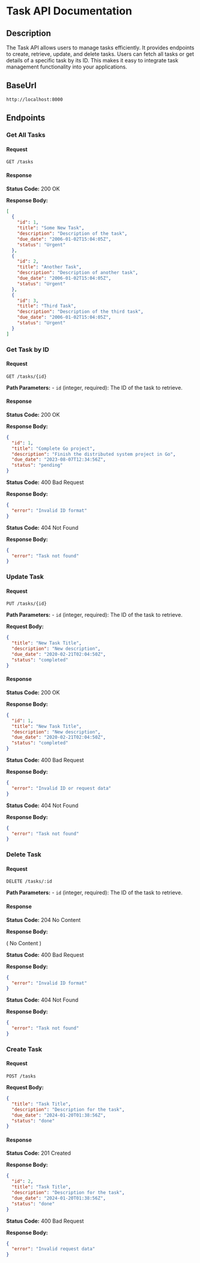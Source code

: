 # Task API Documentation

## Description

The Task API allows users to manage tasks efficiently. It provides endpoints to create, retrieve, update, and delete tasks. Users can fetch all tasks or get details of a specific task by its ID. This makes it easy to integrate task management functionality into your applications.

## BaseUrl

```
http://localhost:8000
```

## Endpoints

### Get All Tasks

#### Request

`GET /tasks`

#### Response

**Status Code:** 200 OK

**Response Body:**

```json
[
  {
    "id": 1,
    "title": "Some New Task",
    "description": "Description of the task",
    "due_date": "2006-01-02T15:04:05Z",
    "status": "Urgent"
  },
  {
    "id": 2,
    "title": "Another Task",
    "description": "Description of another task",
    "due_date": "2006-01-02T15:04:05Z",
    "status": "Urgent"
  },
  {
    "id": 3,
    "title": "Third Task",
    "description": "Description of the third task",
    "due_date": "2006-01-02T15:04:05Z",
    "status": "Urgent"
  }
]
```

### Get Task by ID

#### Request

`GET /tasks/{id}`

**Path Parameters:** - `id` (integer, required): The ID of the task to retrieve.

#### Response

**Status Code:** 200 OK

**Response Body:**

```json
{
  "id": 1,
  "title": "Complete Go project",
  "description": "Finish the distributed system project in Go",
  "due_date": "2023-08-07T12:34:56Z",
  "status": "pending"
}
```

**Status Code:** 400 Bad Request

**Response Body:**

```json
{
  "error": "Invalid ID format"
}
```

**Status Code:** 404 Not Found

**Response Body:**

```json
{
  "error": "Task not found"
}
```

### Update Task

#### Request

`PUT /tasks/{id}`

**Path Parameters:** - `id` (integer, required): The ID of the task to retrieve.

**Request Body:**

```json
{
  "title": "New Task Title",
  "description": "New description",
  "due_date": "2020-02-21T02:04:50Z",
  "status": "completed"
}
```

#### Response

**Status Code:** 200 OK

**Response Body:**

```json
{
  "id": 1,
  "title": "New Task Title",
  "description": "New description",
  "due_date": "2020-02-21T02:04:50Z",
  "status": "completed"
}
```

**Status Code:** 400 Bad Request

**Response Body:**

```json
{
  "error": "Invalid ID or request data"
}
```

**Status Code:** 404 Not Found

**Response Body:**

```json
{
  "error": "Task not found"
}
```

### Delete Task

#### Request

`DELETE /tasks/:id`

**Path Parameters:** - `id` (integer, required): The ID of the task to retrieve.

#### Response

**Status Code:** 204 No Content

**Response Body:**

( No Content )

**Status Code:** 400 Bad Request

**Response Body:**

```json
{
  "error": "Invalid ID format"
}
```

**Status Code:** 404 Not Found

**Response Body:**

```json
{
  "error": "Task not found"
}
```

### Create Task

#### Request

`POST /tasks`

**Request Body:**

```json
{
  "title": "Task Title",
  "description": "Description for the task",
  "due_date": "2024-01-20T01:38:56Z",
  "status": "done"
}
```

#### Response

**Status Code:** 201 Created

**Response Body:**

```json
{
  "id": 2,
  "title": "Task Title",
  "description": "Description for the task",
  "due_date": "2024-01-20T01:38:56Z",
  "status": "done"
}
```

**Status Code:** 400 Bad Request

**Response Body:**

```json
{
  "error": "Invalid request data"
}
```
